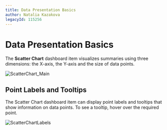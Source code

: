 ```yaml
---
title: Data Presentation Basics
author: Natalia Kazakova
legacyId: 115256
---
```

# Data Presentation Basics
The **Scatter Chart** dashboard item visualizes summaries using three dimensions: the X-axis, the Y-axis and the size of data points.

![ScatterChart_Main](../../../../images/img120189.png)

## Point Labels and Tooltips
The Scatter Chart dashboard item can display point labels and tooltips that show information on data points. To see a tooltip, hover over the required point.

![ScatterChartLabels](../../../../images/img120329.png)